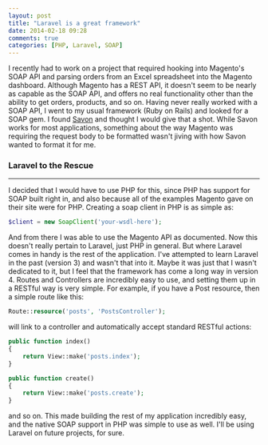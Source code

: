 ```yaml
---
layout: post
title: "Laravel is a great framework"
date: 2014-02-18 09:28
comments: true
categories: [PHP, Laravel, SOAP]
---
```


I recently had to work on a project that required hooking into Magento's SOAP API and parsing orders from an Excel spreadsheet into
the Magento dashboard. Although Magento has a REST API, it doesn't seem to be nearly as capable as the SOAP API, and offers no real
functionality other than the ability to get orders, products, and so on. Having never really worked with a SOAP API, I went to my usual
framework (Ruby on Rails) and looked for a SOAP gem. I found [Savon](http://savonrb.com/) and thought I would give that a shot. While
Savon works for most applications, something about the way Magento was requiring the request body to be formatted wasn't jiving with 
how Savon wanted to format it for me. 

### Laravel to the Rescue
----
I decided that I would have to use PHP for this, since PHP has support for SOAP built right in, and also because all of the examples 
Magento gave on their site were for PHP. Creating a soap client in PHP is as simple as:
``` php
$client = new SoapClient('your-wsdl-here');
```
And from there I was able to use the Magento API as documented. Now this doesn't really pertain to Laravel, just PHP in general. But 
where Laravel comes in handy is the rest of the application. I've attempted to learn Laravel in the past (version 3) and wasn't that
into it. Maybe it was just that I wasn't dedicated to it, but I feel that the framework has come a long way in version 4. Routes and 
Controllers are incredibly easy to use, and setting them up in a RESTful way is very simple. For example, if you have a Post resource,
then a simple route like this:
```php
Route::resource('posts', 'PostsController');
```
will link to a controller and automatically accept standard RESTful actions:
```php
public function index()
{
	return View::make('posts.index');
}

public function create()
{
	return View::make('posts.create');
}
```
and so on. This made building the rest of my application incredibly easy, and the native SOAP support in PHP was simple to use as well.
I'll be using Laravel on future projects, for sure.
